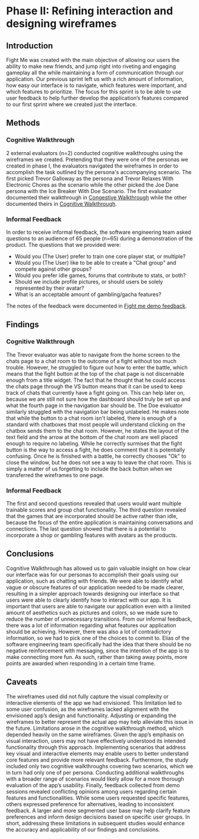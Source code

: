# Phase II: Refining interaction and designing wireframes

## Introduction

Fight Me was created with the main objective of allowing our users the ability to make new friends, and jump right into riveting and engaging gameplay all the while maintaining a form of communication through our application. Our previous sprint left us with a rich amount of information, how easy our interface is to navigate, which features were important, and which features to prioritize. The focus for this sprint is to be able to use user feedback to help further develop the application’s features compared to our first sprint where we created just the interface.

## Methods

### Cognitive Walkthrough
2 external evaluators (n=2) conducted cognitive walkthroughs using the wireframes we created. Pretending that they were one of the personas we created in phase I, the evaluators navigated the wireframes in order to accomplish the task outlined by the persona's accompanying scenario. The first picked Trevor Galloway as the persona and Trevor Relaxes With Electronic Chores as the scenario while the other picked the Joe Dane persona with the Ice Breaker With Doe Scenario. The first evaluator documented their walkthrough in [Congestive Walkthrough](https://github.com/user-attachments/files/17593475/Congestive.Walkthrough.pdf) while the other documented theirs in [Cognitive Walkthrough](https://github.com/user-attachments/files/17593479/Cognitive.Walkthrough-1.pdf). 

### Informal Feedback
In order to receive informal feedback, the software engineering team asked questions to an audience of 65 people (n=65) during a demonstration of the product.
The questions that we provided were:
* Would you (The User) prefer to train one core player stat, or multiple?
* Would you (The User) like to be able to create a "Chat group" and compete against other groups?
* Would you prefer idle games, forums that contribute to stats, or both?
* Should we include profile pictures, or should users be solely represented by their avatar?
* What is an acceptable amount of gambling/gacha features?

The notes of the feedback were documented in [Fight me demo feedback](https://github.com/user-attachments/files/17593607/Fight.me.demo.feedback.pdf).


## Findings

### Cognitive Walkthrough
The Trevor evaluator was able to navigate from the home screen to the chats page to a chat room to the outcome of a fight without too much trouble. However, he struggled to figure out how to enter the battle, which means that the fight button at the top of the chat page is not discernable enough from a title widget. The fact that he thought that he could access the chats page through the VS button means that it can be used to keep track of chats that currently have a fight going on. This can help later on, because we are still not sure how the dashboard should truly be set up and what the fourth page in the navigation bar should be. The Doe evaluator similarly struggled with the navigation bar being unlabeled. He makes note that while the button to a chat room isn't labeled, there is enough of a standard with chatboxes that most people will understand clicking on the chatbox sends them to the chat room. However, he states the layout of the text field and the arrow at the bottom of the chat room are well placed enough to require no labeling. While he correctly surmises that the fight button is the way to access a fight, he does comment that it is potentially confusing. Once he is finished with a battle, he correctly chooses "Ok" to close the window, but he does not see a way to leave the chat room. This is simply a matter of us forgetting to include the back button when we transferred the wireframes to one page.

### Informal Feedback
The first and second questions revealed that users would want multiple trainable scores and group chat functionality. The third question revealed that the games that are incorporated should be active rather than idle, because the focus of the entire application is maintaining conversations and connections. The last question showed that there is a potential to incorporate a shop or gambling features with avatars as the products.

## Conclusions

Cognitive Walkthrough has allowed us to gain valuable insight on how clear our interface was for our personas to accomplish their goals using our application, such as chatting with friends. We were able to identify what vague or obscure features of our application needed to be made clearer, resulting in a simpler approach towards designing our interface so that users were able to clearly identify how to interact with our app. It is important that users are able to navigate our application even with a limited amount of aesthetics such as pictures and colors, so we made sure to reduce the number of unnecessary transitions. From our informal feedback, there was a lot of information regarding what features our application should be achieving. However, there was also a lot of contradictory information, so we had to pick one of the choices to commit to. Elias of the software engineering team specifically had the idea that there should be no negative reinforcement with messaging, since the intention of the app is to make connecting more fun. As such, rather than taking away points, more points are awarded when responding in a certain time frame.

## Caveats

The wireframes used did not fully capture the visual complexity or interactive elements of the app we had envisioned. This limitation led to some user confusion, as the wireframes lacked alignment with the envisioned app’s design and functionality. Adjusting or expanding the wireframes to better represent the actual app may help alleviate this issue in the future. Limitations arose in the cognitive walkthrough method, which depended heavily on the same wireframes. Given the app’s emphasis on visual interaction, users may not have effectively understood its intended functionality through this approach. Implementing scenarios that address key visual and interactive elements may enable users to better understand core features and provide more relevant feedback. Furthermore, the study included only two cognitive walkthroughs covering two scenarios, which we in turn had only one of per persona. Conducting additional walkthroughs with a broader range of scenarios would likely allow for a more thorough evaluation of the app’s usability. Finally, feedback collected from demo sessions revealed conflicting opinions among users regarding certain features and functionalities. While some users requested specific features, others expressed preference for alternatives, leading to inconsistent feedback. A larger and more segmented user base may help clarify feature preferences and inform design decisions based on specific user groups. In short, addressing these limitations in subsequent studies would enhance the accuracy and applicability of our findings and conclusions.
